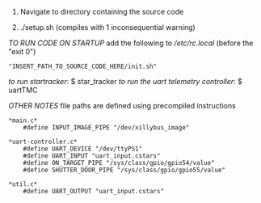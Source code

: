 1) Navigate to directory containing the source code

2) ./setup.sh (compiles with 1 inconsequential warning)


*_TO RUN CODE ON STARTUP_*
	add the following to */etc/rc.local* (before the "exit 0")
	
	"INSERT_PATH_TO_SOURCE_CODE_HERE/init.sh"


*to run startracker*:
	$ star_tracker
*to run the uart telemetry controller*:
	$ uartTMC

_OTHER NOTES_
file paths are defined using precompiled instructions
	
	*main.c* 
		#define INPUT_IMAGE_PIPE "/dev/xillybus_image"

	*uart-controller.c*
		#define UART_DEVICE "/dev/ttyPS1"
		#define UART_INPUT "uart_input.cstars"
		#define ON_TARGET_PIPE "/sys/class/gpio/gpio54/value"
		#define SHUTTER_DOOR_PIPE "/sys/class/gpio/gpio55/value"

	*util.c*
		#define UART_OUTPUT "uart_input.cstars"
